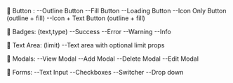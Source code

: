 🔰 Button :
--Outline Button
--Fill Button
--Loading Button
--Icon Only Button (outline + fill)
--Icon + Text Button (outline + fill)

🔰 Badges: (text,type)
--Success
--Error
--Warning
--Info

🔰 Text Area: (limit)
--Text area with optional limit props

🔰 Modals:
--View Modal
--Add Modal
--Delete Modal
--Edit Modal

🔰 Forms:
--Text Input
--Checkboxes
--Switcher
--Drop down
